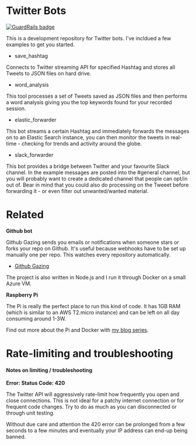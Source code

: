 Twitter Bots
============

[![GuardRails badge](https://badges.production.guardrails.io/shtakai/twitter-bots.svg)](https://www.guardrails.io)

This is a development repository for Twitter bots. I've incldued a few examples to get you started.

* save_hashtag

Connects to Twitter streaming API for specified Hashtag and stores all Tweets to JSON files on hard drive.

* word_analysis

This tool processes a set of Tweets saved as JSON files and then performs a word analysis giving you the top keywords found for your recorded session.

* elastic_forwarder

This bot streams a certain Hashtag and immediately forwards the messages on to an Elastic Search instance, you can then monitor the tweets in real-time - checking for trends and activity around the globe.

* slack_forwarder

This bot provides a bridge between Twitter and your favourite Slack channel. In the example messages are posted into the #general channel, but 
you will probably want to create a dedicated channel that people can opt/in out of. Bear in mind that you could also do processing on the Tweeet before forwarding it - or even filter out unwanted/wanted material.

Related
=======

**Github bot**

Github Gazing sends you emails or notifications when someone stars or forks your repo on Github. It's useful because webhooks have to be set up manually one per repo. This watches every repository automatically. 

* [Github Gazing](https://github.com/alexellis/github_gazing)

The project is also written in Node.js and I run it through Docker on a small Azure VM.

**Raspberry Pi**

The Pi is really the perfect place to run this kind of code. It has 1GB RAM (which is similar to an AWS T2.micro instance) and can be left on all day consuming around 1-3W.

Find out more about the Pi and Docker with [my blog series](http://blog.alexellis.io/tag/raspberry-pi).

Rate-limiting and troubleshooting
=================================
#### Notes on limiting / troubleshooting

**Error: Status Code: 420**

The Twitter API will aggressively rate-limit how frequently you open and close connections. This is not ideal for a patchy internet connection or for frequent code changes. Try to do as much as you can disconnected or through unit testing.

Without due care and attention the 420 error can be prolonged from a few seconds to a few minutes and eventually your IP address can end-up being banned.

